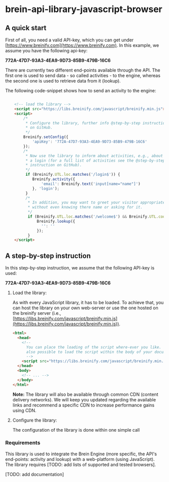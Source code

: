 # brein-api-library-javascript-browser

## A quick start
First of all, you need a valid API-key, which you can get under [https://www.breinify.com](https://www.breinify.com). In this example, we assume you have the following api-key:

**772A-47D7-93A3-4EA9-9D73-85B9-479B-16C6**

There are currently two different end-points available through the API. The first one is used to send data - so called activities - to the engine, whereas the second one is used to retrieve data from it (lookup).

The following code-snippet shows how to send an activity to the engine:

```html

    <!-- load the library -->
    <script src="https://libs.breinify.com/javascript/breinify.min.js"></script>
    <script>
        /*
         * Configure the library, further info @step-by-step instruction
         * on GitHub.
         */
        Breinify.setConfig({
            'apiKey': '772A-47D7-93A3-4EA9-9D73-85B9-479B-16C6'
        });
        /*
         * Now use the library to inform about activities, e.g., about
         * a login (for a full list of activities see the @step-by-step
         * instruction on GitHub).
         */
         if (Breinify.UTL.loc.matches('/login$')) {
            Breinify.activity({
                'email': Breinify.text('input[name="name"]')
            }, 'login');
         }
         /*
          * In addition, you may want to greet your visitor appropriately,
          * without even knowing there name or asking for it.
          */
          if (Breinify.UTL.loc.matches('/welcome$') && Breinify.UTL.cookie.get('session') !== null) {
              Breinify.lookup({
                '': ''
              });
          }
    </script>
```

## A step-by-step instruction

In this step-by-step instruction, we assume that the following API-key is used:

**772A-47D7-93A3-4EA9-9D73-85B9-479B-16C6**

1. Load the library:

    As with every JavaScript library, it has to be loaded. To achieve that, you can host the library on your own web-server or use the one hosted on the breinify server (i.e., [https://libs.breinify.com/javascript/breinify.min.js](https://libs.breinify.com/javascript/breinify.min.js)).

    ```html
    <html>
      <head>
        <!--
          You can place the loading of the script where-ever you like. It is
          also possible to load the script within the body of your document.
          -->
        <script src="https://libs.breinify.com/javascript/breinify.min.js" async></script>
      </head>
      <body>
        <!-- ... -->
      </body>
    </html>
    ```

    **Note:** The library will also be available through common CDN (content delivery networks). We will keep you updated regarding the available links and recommend a specific CDN to increase performance gains using CDN.

2. Configure the library:

    The configuration of the library is done within one simple call

### Requirements
This library is used to integrate the Brein Engine (more specific, the API's end-points: activity and lookup) with a web-platform (using JavaScript). The library requires [TODO: add lists of supported and tested browsers].

[TODO: add documentation]